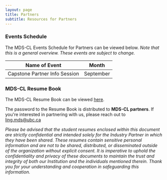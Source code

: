 ```yaml
---
layout: page
title: Partners
subtitle: Resources for Partners
---
```


<h3 id="third-heading">Events Schedule</h3>
<p>The MDS-CL Events Schedule for Partners can be viewed below. <i>Note that this is a general overview. These events are subject to change.</i></p> 

<table>
<thead>
<tr>
<th style="text-align:center">Name of Event</th>
<th style="text-align:center">Month</th>
</tr>
</thead>
<tbody>
<tr>
<td style="text-align:center">Capstone Partner Info Session</td>
<td style="text-align:center">September</td>
</tr>
</tbody>
</table>

<h3 id="third-heading">MDS-CL Resume Book</h3>
<p>The MDS-CL Resume Book can be viewed <a href="/assets/img/mds-cl-resume-book.pdf">here</a>.</p> 

<p>The password to the Resume Book is distributed to <strong>MDS-CL partners</strong>. If you're interested in partnering with us, please reach out to <u>ling.mds@ubc.ca</u><p>

<p><i>Please be advised that the student resumes enclosed within this document are strictly confidential and intended solely for the Industry Partner in which they have been shared. These resumes contain sensitive personal information and are not to be shared, distributed, or disseminated outside of the organization without explicit consent. It is imperative to uphold the
confidentiality and privacy of these documents to maintain the trust and integrity of both our Institution and the individuals mentioned therein. Thank you for your understanding and cooperation in safeguarding this information.</i></p>
